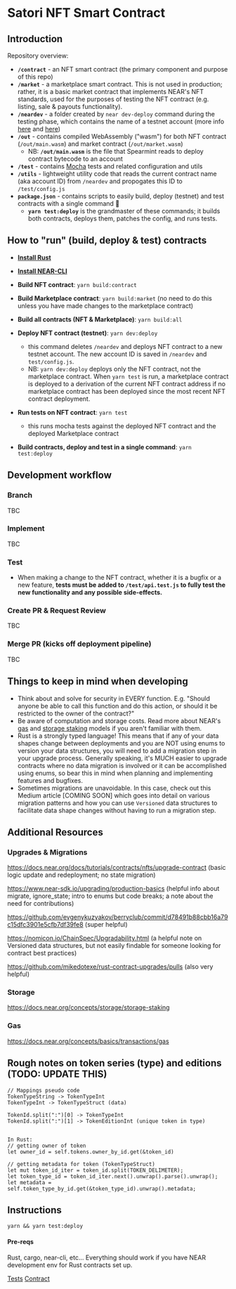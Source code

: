 # Satori NFT Smart Contract

## Introduction

Repository overview:

- **`/contract`** - an NFT smart contract (the primary component and purpose of this repo)
- **`/market`** - a marketplace smart contract. This is not used in production; rather, it is a basic market contract that implements NEAR's NFT standards, used for the purposes of testing the NFT contract (e.g. listing, sale & payouts functionality).
- **`/neardev`** - a folder created by `near dev-deploy` command during the testing phase, which contains the name of a testnet account (more info [here](https://www.near-sdk.io/upgrading/prototyping#1-rm--rf-neardev--near-dev-deploy) and [here](https://docs.near.org/tools/near-cli#near-dev-deploy))
- **`/out`** - contains compiled WebAssembly ("wasm") for both NFT contract (`/out/main.wasm`) and market contract (`/out/market.wasm`)
  - NB: **`/out/main.wasm`** is the file that Spearmint reads to deploy contract bytecode to an account
- **`/test`** - contains [Mocha](https://mochajs.org/) tests and related configuration and utils
- **`/utils`** - lightweight utility code that reads the current contract name (aka account ID) from `/neardev` and propogates this ID to `/test/config.js`
- **`package.json`** - contains scripts to easily build, deploy (testnet) and test contracts with a single command 🙌
  - **`yarn test:deploy`** is the grandmaster of these commands; it builds both contracts, deploys them, patches the config, and runs tests.

## How to "run" (build, deploy & test) contracts

- **[Install Rust](https://medium.com/r/?url=https%3A%2F%2Fdocs.near.org%2Fdevelop%2Fprerequisites)**

- **[Install NEAR-CLI](https://medium.com/r/?url=https%3A%2F%2Fdocs.near.org%2Ftools%2Fnear-cli%23setup)**

- **Build NFT contract**: `yarn build:contract`

- **Build Marketplace contract**: `yarn build:market` (no need to do this unless you have made changes to the marketplace contract)

- **Build all contracts (NFT & Marketplace)**: `yarn build:all`

- **Deploy NFT contract (testnet)**: `yarn dev:deploy`

  - this command deletes `/neardev` and deploys NFT contract to a new testnet account. The new account ID is saved in `/neardev` and `test/config.js`.
  - NB: `yarn dev:deploy` deploys only the NFT contract, not the marketplace contract. When `yarn test` is run, a marketplace contract is deployed to a derivation of the current NFT contract address if no marketplace contract has been deployed since the most recent NFT contract deployment.

- **Run tests on NFT contract**: `yarn test`

  - this runs mocha tests against the deployed NFT contract and the deployed Marketplace contract

- **Build contracts, deploy and test in a single command**: `yarn test:deploy`

## Development workflow

### Branch

TBC

### Implement

TBC

### Test

- When making a change to the NFT contract, whether it is a bugfix or a new feature, **tests must be added to `/test/api.test.js` to fully test the new functionality and any possible side-effects.**

### Create PR & Request Review

TBC

### Merge PR (kicks off deployment pipeline)

TBC

## Things to keep in mind when developing

- Think about and solve for security in EVERY function. E.g. "Should anyone be able to call this function and do this action, or should it be restricted to the owner of the contract?"
- Be aware of computation and storage costs. Read more about NEAR's [gas](https://docs.near.org/concepts/basics/transactions/gas) and [storage staking](https://docs.near.org/concepts/storage/storage-staking) models if you aren't familiar with them.
- Rust is a strongly typed language! This means that if any of your data shapes change between deployments and you are NOT using enums to version your data structures, you will need to add a migration step in your upgrade process. Generally speaking, it's MUCH easier to upgrade contracts where no data migration is involved or it can be accomplished using enums, so bear this in mind when planning and implementing features and bugfixes.
- Sometimes migrations are unavoidable. In this case, check out this Medium article [COMING SOON] which goes into detail on various migration patterns and how you can use `Versioned` data structures to facilitate data shape changes without having to run a migration step.

## Additional Resources

### Upgrades & Migrations

https://docs.near.org/docs/tutorials/contracts/nfts/upgrade-contract (basic logic update and redeployment; no state migration)

https://www.near-sdk.io/upgrading/production-basics (helpful info about migrate, ignore_state; intro to enums but code breaks; a note about the need for contributions)

https://github.com/evgenykuzyakov/berryclub/commit/d78491b88cbb16a79c15dfc3901e5cfb7df39fe8 (super helpful)

https://nomicon.io/ChainSpec/Upgradability.html (a helpful note on Versioned data structures, but not easily findable for someone looking for contract best practices)

https://github.com/mikedotexe/rust-contract-upgrades/pulls (also very helpful)

### Storage

https://docs.near.org/concepts/storage/storage-staking

### Gas

https://docs.near.org/concepts/basics/transactions/gas

## Rough notes on token series (type) and editions (TODO: UPDATE THIS)

```
// Mappings pseudo code
TokenTypeString -> TokenTypeInt
TokenTypeInt -> TokenTypeStruct (data)

TokenId.split(":")[0] -> TokenTypeInt
TokenId.split(":")[1] -> TokenEditionInt (unique token in type)


In Rust:
// getting owner of token
let owner_id = self.tokens.owner_by_id.get(&token_id)

// getting metadata for token (TokenTypeStruct)
let mut token_id_iter = token_id.split(TOKEN_DELIMETER);
let token_type_id = token_id_iter.next().unwrap().parse().unwrap();
let metadata = self.token_type_by_id.get(&token_type_id).unwrap().metadata;
```

## Instructions

`yarn && yarn test:deploy`

#### Pre-reqs

Rust, cargo, near-cli, etc...
Everything should work if you have NEAR development env for Rust contracts set up.

[Tests](test/api.test.js)
[Contract](contract/src/lib.rs)
